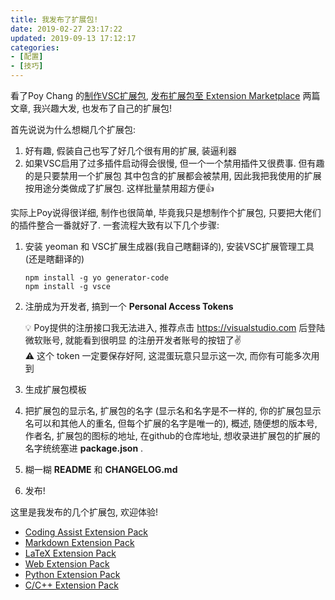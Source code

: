 ```yaml
---
title: 我发布了扩展包!
date: 2019-02-27 23:17:22
updated: 2019-09-13 17:12:17
categories:
- [配置]
- [技巧]
---
```


看了Poy Chang 的[制作VSC扩展包](https://poychang.github.io/build-vscode-extension/),
[发布扩展包至 Extension Marketplace](https://poychang.github.io/publish-extension-to-visual-studio-marketplace/)
两篇文章, 我兴趣大发, 也发布了自己的扩展包!

<!-- More -->

首先说说为什么想糊几个扩展包:

1. 好有趣, 假装自己也写了好几个很有用的扩展, 装逼利器
2. 如果VSC启用了过多插件启动得会很慢, 但一个一个禁用插件又很费事. 但有趣的是只要禁用一个扩展包
   其中包含的扩展都会被禁用, 因此我把我使用的扩展按用途分类做成了扩展包. 这样批量禁用超方便👍

实际上Poy说得很详细, 制作也很简单, 毕竟我只是想制作个扩展包, 只要把大佬们的插件整合一番就好了.
一套流程大致有以下几个步骤:

1. 安装 yeoman 和 VSC扩展生成器(我自己瞎翻译的), 安装VSC扩展管理工具(还是瞎翻译的)

   ```shell
   npm install -g yo generator-code
   npm install -g vsce
   ```

2. 注册成为开发者, 搞到一个 **Personal Access Tokens**

   💡 Poy提供的注册接口我无法进入, 推荐点击 https://visualstudio.com 后登陆微软账号, 就能看到很明显
   的注册开发者账号的按钮了✌️  
   ⚠️ 这个 token 一定要保存好阿, 这混蛋玩意只显示这一次, 而你有可能多次用到
3. 生成扩展包模板
4. 把扩展包的显示名, 扩展包的名字 (显示名和名字是不一样的, 你的扩展包显示名可以和其他人的重名,
   但每个扩展的名字是唯一的), 概述, 随便想的版本号, 作者名, 扩展包的图标的地址,
   在github的仓库地址, 想收录进扩展包的扩展的名字统统塞进 **package.json** .
5. 糊一糊 **README** 和 **CHANGELOG.md**
6. 发布!

这里是我发布的几个扩展包, 欢迎体验!

- [Coding Assist Extension Pack](https://marketplace.visualstudio.com/items?itemName=LeoJhonSong.coding-assist-extension-pack)
- [Markdown Extension Pack](https://marketplace.visualstudio.com/items?itemName=LeoJhonSong.markdown-extension-pack)
- [LaTeX Extension Pack](https://marketplace.visualstudio.com/items?itemName=LeoJhonSong.latex-extension-pack)
- [Web Extension Pack](https://marketplace.visualstudio.com/items?itemName=LeoJhonSong.web-extension-pack)
- [Python Extension Pack](https://marketplace.visualstudio.com/items?itemName=LeoJhonSong.python-extension-pack)
- [C/C++ Extension Pack](https://marketplace.visualstudio.com/items?itemName=LeoJhonSong.ccpp-extension-pack)